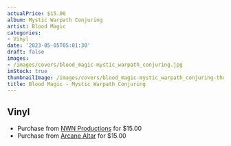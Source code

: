 ```yaml
---
actualPrice: $15.00
album: Mystic Warpath Conjuring
artist: Blood Magic
categories:
- Vinyl
date: '2023-05-05T05:01:30'
draft: false
images:
- /images/covers/blood_magic-mystic_warpath_conjuring.jpg
inStock: true
thumbnailImage: /images/covers/blood_magic-mystic_warpath_conjuring-thumb.jpg
title: Blood Magic - Mystic Warpath Conjuring
---
```


## Vinyl
* Purchase from [NWN Productions](http://shop.nwnprod.com/index.php?route=product/product&path=76&product_id=31873&sort=pd.name&order=ASC) for $15.00
* Purchase from [Arcane Altar](https://arcanealtar.bigcartel.com/product/blood-magic-mystic-warpath-conjuring-7-ep) for $15.00
